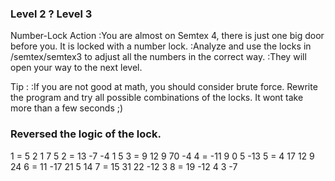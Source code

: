 ### Level 2 ? Level 3

Number-Lock Action
:You are almost on Semtex 4, there is just one big door before you. It is locked with a number lock.
:Analyze and use the locks in /semtex/semtex3 to adjust all the numbers in the correct way.
:They will open your way to the next level.

Tip :
:If you are not good at math, you should consider brute force. Rewrite the program and try all possible combinations of the locks. It wont take more than a few seconds ;)

### Reversed the logic of the lock.
1 =   5   2   1   7   5
2 =  13  -7  -4   1   5
3 =   9  12   9  70  -4
4 = -11   9   0   5 -13
5 =   4  17  12   9  24
6 =  11 -17  21   5  14
7 =  15  31  22 -12   3
8 =  19 -12   4   3  -7

